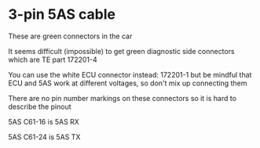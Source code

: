 # 3-pin 5AS cable

These are green connectors in the car

It seems difficult (impossible) to get green diagnostic side connectors which are TE part 172201-4

You can use the white ECU connector instead: 172201-1 but be mindful that ECU and 5AS work at different voltages, so don't mix up connecting them

There are no pin number markings on these connectors so it is hard to describe the pinout

5AS C61-16 is 5AS RX

5AS C61-24 is 5AS TX
